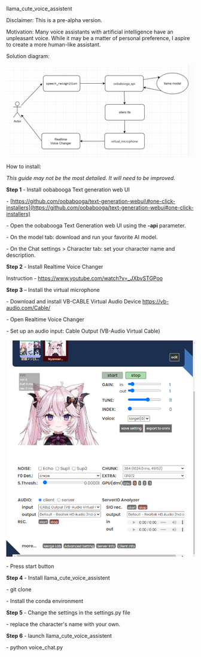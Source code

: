 llama_cute_voice_assistent

Disclaimer: This is a pre-alpha version.

Motivation: Many voice assistants with artificial intelligence have an unpleasant voice. While it may be a matter of personal preference, I aspire to create a more human-like assistant.

Solution diagram:

![](media/2858db90ced343578868eeafaf30ee79.png)

How to install:

*This guide may not be the most detailed. It will need to be improved.*

**Step 1** - Install oobabooga Text generation web UI

\- [https://github.com/oobabooga/text-generation-webui\#one-click-installers](https://github.com/oobabooga/text-generation-webui#one-click-installers)

\- Open the oobabooga Text Generation web UI using the **-api** parameter.

\- On the model tab: download and run your favorite AI model.

\- On the Chat settings \> Character tab: set your character name and description.

**Step 2** - Install Realtime Voice Changer

Instruction - <https://www.youtube.com/watch?v=_JXbvSTGPoo>

**Step 3** – Install the virtual microphone

\- Download and install VB-CABLE Virtual Audio Device <https://vb-audio.com/Cable/>

\- Open Realtime Voice Changer

\- Set up an audio input: Cable Output (VB-Audio Virtual Cable)

![](media/6b7f24ec79fe7fb7ab599c5ee15e1a88.png)

\- Press start button

**Step 4** - Install llama_cute_voice_assistent

\- git clone

\- Install the conda environment

**Step 5** - Change the settings in the settings.py file

\- replace the character's name with your own.

**Step 6** - launch llama_cute_voice_assistent

\- python voice_chat.py
